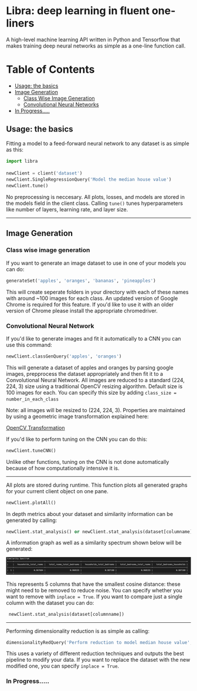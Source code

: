 # Libra: deep learning in fluent one-liners
A high-level machine learning API written in Python and Tensorflow that makes training deep neural networks as simple as a one-line function call. 

Table of Contents
=================

* [Usage: the basics](#usage-the-basics)
* [Image Generation](#image-generation)
   * [Class Wise Image Generation](#class-wise-image-generation)
   * [Convolutional Neural Networks](#convolutional-neural-network)
* [In Progress.....](#in-progress)

## Usage: the basics ##

Fitting a model to a feed-forward neural network to any dataset is as simple as this:
```python
import libra

newClient = client('dataset')
newClient.SingleRegressionQuery('Model the median house value')
newClient.tune()


```
No preprocessing is neccesary. All plots, losses, and models are stored in the models field in the client class. Calling ```tune()``` tunes hyperparameters like number of layers, learning rate, and layer size.

***

## Image Generation ##

### Class wise image generation ### 
If you want to generate an image dataset to use in one of your models you can do:

```python
generateSet('apples', 'oranges', 'bananas', 'pineapples')
```

This will create seperate folders in your directory with each of these names with around ~100 images for each class. An updated version of Google Chrome is required for this feature. If you'd like to use it with an older version of Chrome please install the appropriate chromedriver. 

### Convolutional Neural Network ###
If you'd like to generate images and fit it automatically to a CNN you can use this command:

```python
newClient.classGenQuery('apples', 'oranges')
```
This will generate a dataset of apples and oranges by parsing google images, prepprocess the dataset appropriately and then fit it to a Convolutional Neural Network. All images are reduced to a standard (224, 224, 3) size using a traditional OpenCV resizing algorithm. Default size is 100 images for each. You can specify this size by adding ```class_size = number_in_each_class```

Note: all images will be resized to (224, 224, 3). Properties are maintained by using a geometric image transformation explained here: 

[OpenCV Transformation](https://docs.opencv.org/2.4/modules/imgproc/doc/geometric_transformations.html)

If you'd like to perform tuning on the CNN you can do this: 

```python
newClient.tuneCNN()
```
Unlike other functions, tuning on the CNN is not done automatically because of how computationally intensive it is. 

***
All plots are stored during runtime. This function plots all generated graphs for your current client object on one pane. 

```python
newClient.plotAll()
```

In depth metrics about your dataset and similarity information can be generated by calling:

```python
newClient.stat_analysis() or newClient.stat_analysis(dataset[columname])
```
A information graph as well as a similarity spectrum shown below will be generated:

![Image description](similarity.png)

This represents 5 columns that have the smallest cosine distance: these might need to be removed to reduce noise. You can specify whether you want to remove with ```inplace = True```. If you want to compare just a single column with the dataset you can do:

```python
 newClient.stat_analysis(dataset[columnname])
```

***

Performing dimensionality reduction is as simple as calling:

```python
dimensionalityRedQuery('Perform reduction to model median house value', model_to_fit, depth_of_search):
```

This uses a variety of different reduction techniques and outputs the best pipeline to modify your data. If you want to replace the dataset with the new modified one, you can specify ```inplace = True```.

 
### In Progress..... ###
